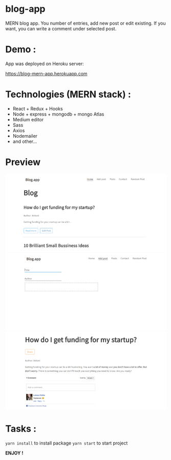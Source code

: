 # blog-app
MERN blog app. You number of entries, add new post or edit existing. If you want, you can write a comment under selected post.

# Demo : 
App was deployed on Heroku server:

https://blog-mern-app.herokuapp.com

# Technologies (MERN stack) :
- React + Redux + Hooks
- Node + express + mongodb + mongo Atlas
- Medium editor
- Sass
- Axios
- Nodemailer
- and other...

# Preview
![photo_1](./files/Screen_001.png)
![photo_2](./files/Screen_002.png)
![photo_3](./files/Screen_003.png)

# Tasks :
`yarn install` to install package
`yarn start` to start project 

<b> ENJOY !</b>